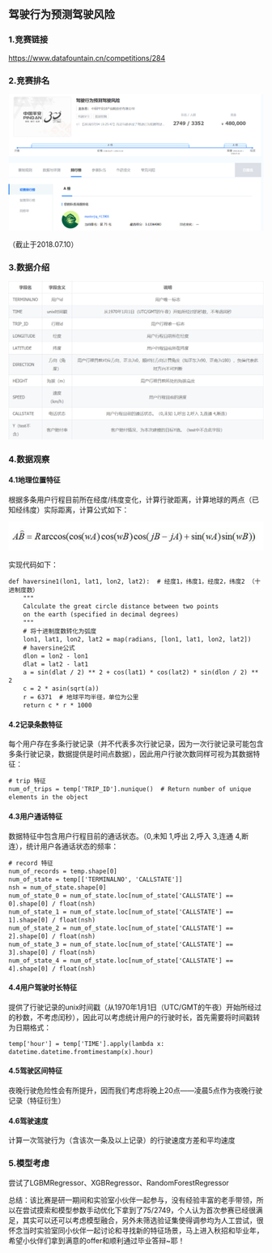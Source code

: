 ## 驾驶行为预测驾驶风险

### 1.竞赛链接

https://www.datafountain.cn/competitions/284

### 2.竞赛排名 

<img src="https://github.com/jm199504/Competition/blob/master/Driving%20behavior%20predicts%20driving%20risk/images/1.png">

（截止于2018.07.10）

### 3.数据介绍

<img src="https://github.com/jm199504/Competition/blob/master/Driving%20behavior%20predicts%20driving%20risk/images/2.png">

### 4.数据观察

#### 4.1地理位置特征

根据多条用户行程目前所在经度/纬度变化，计算行驶距离，计算地球的两点（已知经纬度）实际距离，计算公式如下：

<img src="https://github.com/jm199504/Competition/blob/master/Driving%20behavior%20predicts%20driving%20risk/images/3.png">

实现代码如下：

```
def haversine1(lon1, lat1, lon2, lat2):  # 经度1，纬度1，经度2，纬度2 （十进制度数）
    """
    Calculate the great circle distance between two points
    on the earth (specified in decimal degrees)
    """
    # 将十进制度数转化为弧度
    lon1, lat1, lon2, lat2 = map(radians, [lon1, lat1, lon2, lat2])
    # haversine公式
    dlon = lon2 - lon1
    dlat = lat2 - lat1
    a = sin(dlat / 2) ** 2 + cos(lat1) * cos(lat2) * sin(dlon / 2) ** 2
    c = 2 * asin(sqrt(a))
    r = 6371  # 地球平均半径，单位为公里
    return c * r * 1000
```

#### 4.2记录条数特征

每个用户存在多条行驶记录（并不代表多次行驶记录，因为一次行驶记录可能包含多条行驶记录，数据提供是时间点数据），因此用户行驶次数同样可视为其数据特征：

```
# trip 特征
num_of_trips = temp['TRIP_ID'].nunique()  # Return number of unique elements in the object
```

#### 4.3用户通话特征

数据特征中包含用户行程目前的通话状态。（0,未知 1,呼出 2,呼入 3,连通 4,断连），统计用户各通话状态的频率：

```
# record 特征
num_of_records = temp.shape[0]
num_of_state = temp[['TERMINALNO', 'CALLSTATE']]
nsh = num_of_state.shape[0]
num_of_state_0 = num_of_state.loc[num_of_state['CALLSTATE'] == 0].shape[0] / float(nsh)
num_of_state_1 = num_of_state.loc[num_of_state['CALLSTATE'] == 1].shape[0] / float(nsh)
num_of_state_2 = num_of_state.loc[num_of_state['CALLSTATE'] == 2].shape[0] / float(nsh)
num_of_state_3 = num_of_state.loc[num_of_state['CALLSTATE'] == 3].shape[0] / float(nsh)
num_of_state_4 = num_of_state.loc[num_of_state['CALLSTATE'] == 4].shape[0] / float(nsh)
```

#### 4.4用户驾驶时长特征

提供了行驶记录的unix时间戳（从1970年1月1日（UTC/GMT的午夜）开始所经过的秒数，不考虑闰秒），因此可以考虑统计用户的行驶时长，首先需要将时间戳转为日期格式：

```
temp['hour'] = temp['TIME'].apply(lambda x: datetime.datetime.fromtimestamp(x).hour)
```

#### 4.5驾驶区间特征

夜晚行驶危险性会有所提升，因而我们考虑将晚上20点——凌晨5点作为夜晚行驶记录（特征衍生）

#### 4.6驾驶速度

计算一次驾驶行为（含该次一条及以上记录）的行驶速度方差和平均速度

### 5.模型考虑

尝试了LGBMRegressor、XGBRegressor、RandomForestRegressor



总结：该比赛是研一期间和实验室小伙伴一起参与，没有经验丰富的老手带领，所以在尝试摸索和模型参数手动优化下拿到了75/2749，个人认为首次参赛已经很满足，其实可以还可以考虑模型融合，另外未筛选验证集使得调参均为人工尝试，很怀念当时实验室同小伙伴一起讨论和寻找新的特征场景，马上进入秋招和毕业年，希望小伙伴们拿到满意的offer和顺利通过毕业答辩~耶！
